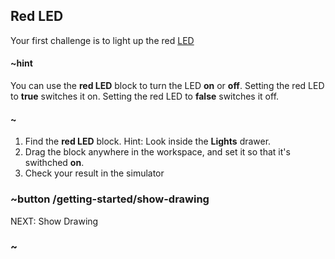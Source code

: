 ## Red LED

Your first challenge is to light up the red [LED](https://en.wikipedia.org/wiki/Light-emitting_diode)

#### ~hint

You can use the **red LED** block to turn the LED **on** or **off**. 
Setting the red LED to **true** switches it on. 
Setting the red LED to **false** switches it off.

#### ~

1. Find the **red LED** block. Hint: Look inside the **Lights** drawer.
2. Drag the block anywhere in the workspace, and set it so that it's swithched **on**. 
3. Check your result in the simulator

### ~button /getting-started/show-drawing
NEXT: Show Drawing
### ~